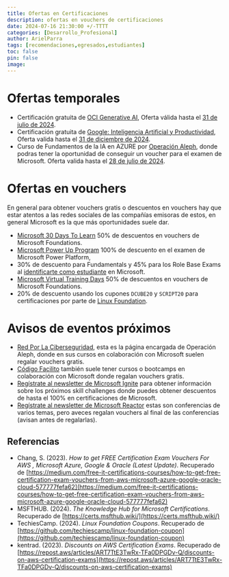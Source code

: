 ```yaml
---
title: Ofertas en Certificaciones
description: ofertas en vouchers de certificaciones
date: 2024-07-16 21:30:00 +/-TTTT
categories: [Desarrollo_Profesional]
author: ArielParra 
tags: [recomendaciones,egresados,estudiantes]
toc: false
pin: false
image:
---
```


# Ofertas temporales

- Certificación gratuita de [OCI Generative AI](https://lnkd.in/gM9Qg5B7), Oferta válida hasta el [31 de julio de 2024](webcal://cpc-gallos.github.io/assets/cal/240731.ics).
- Certificación gratuita de [Google: Inteligencia Artificial y Productividad](https://www.santanderopenacademy.com/en/courses/google-artificial-intelligence-and-productivity.html), Oferta valida hasta el [31 de diciembre de 2024](webcal://cpc-gallos.github.io/assets/cal/241231.ics).
- Curso de Fundamentos de la IA en AZURE por [Operación Aleph](https://www.redporlaciberseguridad.org/operacion-aleph/), donde podras tener la oportunidad de conseguir un voucher para el examen de Microsoft. Oferta valida hasta el [28 de julio de 2024](webcal://cpc-gallos.github.io/assets/cal/240728.ics).

# Ofertas en vouchers

En general para obtener vouchers gratis o descuentos en vouchers hay que estar atentos a las redes sociales de las compañías emisoras de estos, en general Microsoft es la que más oportunidades suele dar.

- [Microsoft 30 Days To Learn](https://developer.microsoft.com/offers/30-days-to-learn-it?WT.mc_id=studentamb_165290) 50% de descuentos en vouchers de Microsoft Foundations.
- [Microsoft Power Up Program](https://powerup.microsoft.com/) 100% de descuento en el examen de Microsoft Power Platform, 
- 30% de descuento para Fundamentals y 45% para los Role Base Exams al [identificarte como estudiante](https://learn.microsoft.com/en-us/credentials/certifications/student-discounts#how-to-identify-yourself-as-student-in-profile) en Microsoft.
- [Microsoft Virtual Training Days](https://www.microsoft.com/en-ca/sites/microsoft-training-days/?EventTitle=&index=0&RecordCount=12&OrderBy=Date%20(ascending)&ProductCategory=Azure_Dynamics+365_Microsoft+365_Power+Platform_Security&wt.mc_id=) 50% de descuentos en vouchers de Microsoft Foundations.
- 20% de descuento usando los cupones `DCUBE20` y `SCRIPT20` para certificaciones por parte de [Linux Foundation](https://training.linuxfoundation.org/cloud-containers/?SSAID=746540&sscid=71k8_jjr26&utm_source=shareasale&utm_medium=affiliate&utm_campaign=affiliate).

# Avisos de eventos próximos  

- [Red Por La Ciberseguridad](https://www.facebook.com/redporlaciberseguridad?locale=es_LA), esta es la página encargada de Operación Aleph, donde en sus cursos en colaboración con Microsoft suelen regalar vouchers gratis. 
- [Código Facilito](https://www.facebook.com/codigofacilito) también suele tener cursos o bootcamps en colaboración con Microsoft donde regalan vouchers gratis.
- [Regístrate al newsletter de Microsoft Ignite](https://register.igniteinfo.microsoft.com/) para obtener información sobre los próximos skill challenges donde puedes obtener descuentos de hasta el 100% en certificaciones de Microsoft.
- [Regístrate al newsletter de Microsoft Reactor](https://reactor.microsoft.com/es-es/reactor/newsletter/) estas son conferencias de varios temas, pero aveces regalan vouchers al final de las conferencias (avisan antes de regalarlas).



## Referencias
- Chang, S. (2023). *How to get FREE Certification Exam Vouchers For AWS , Microsoft Azure, Google & Oracle (Latest Update)*. Recuperado de [https://medium.com/free-it-certifications-courses/how-to-get-free-certification-exam-vouchers-from-aws-microsoft-azure-google-oracle-cloud-577777fefa62](https://medium.com/free-it-certifications-courses/how-to-get-free-certification-exam-vouchers-from-aws-microsoft-azure-google-oracle-cloud-577777fefa62)
- MSFTHUB. (2024). *The Knowledge Hub for Microsoft Certifications*. Recuperado de [https://certs.msfthub.wiki/](https://certs.msfthub.wiki/)
- TechiesCamp. (2024). *Linux Foundation Coupons*. Recuperado de [https://github.com/techiescamp/linux-foundation-coupon](https://github.com/techiescamp/linux-foundation-coupon)
- kentrad. (2023). *Discounts on AWS Certification Exams*. Recuperado de [https://repost.aws/articles/ART7TtE3TwRx-TFa0DPGDv-Q/discounts-on-aws-certification-exams](https://repost.aws/articles/ART7TtE3TwRx-TFa0DPGDv-Q/discounts-on-aws-certification-exams)